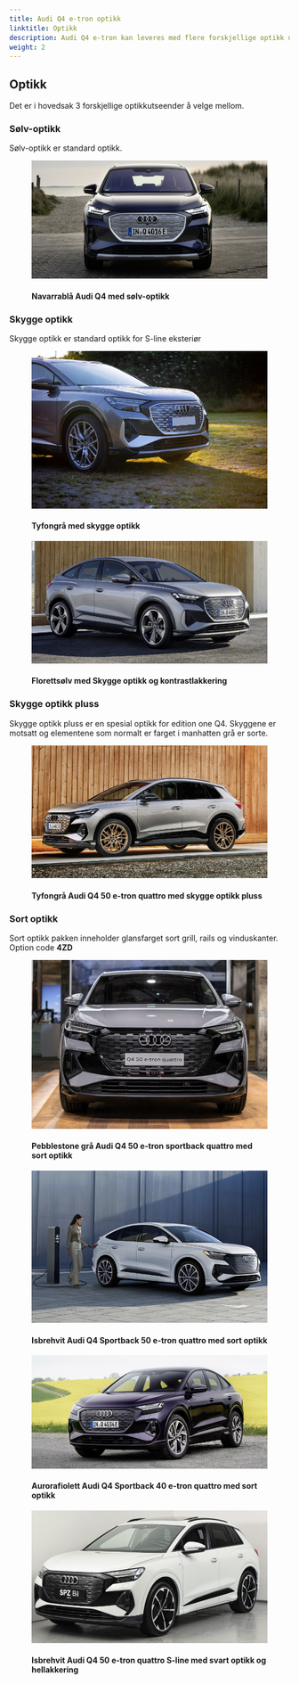 ```yaml
---
title: Audi Q4 e-tron optikk
linktitle: Optikk
description: Audi Q4 e-tron kan leveres med flere forskjellige optikk utseender.
weight: 2
---
```

<!-- markdownlint-disable MD033 -->

## Optikk

Det er i hovedsak 3 forskjellige optikkutseender å velge mellom.

### Sølv-optikk

Sølv-optikk er standard optikk.

<figure>
    <a href="silveroptics.jpg">
        <img src="silveropticss.jpg" alt="Audi Q4 with silver optics in Navarra Blue" title="Audi Q4 with silver optics in Navarra Blue">
    </a>
    <figcaption><h4>Navarrablå Audi Q4 med sølv-optikk</h4></figcaption>
</figure>

### Skygge optikk

Skygge optikk er standard optikk for S-line eksteriør

<figure>
    <a href="shadowlook.jpg">
        <img src="shadowlooks.jpg" alt="Typhoon grey with shadow optics" title="Typhoon grey with shadow optics">
    </a>
    <figcaption><h4>Tyfongrå med skygge optikk</h4></figcaption>
</figure>

<figure>
    <a href="shadowlook2.jpg">
        <img src="shadowlook2s.jpg" alt="Florett Silver with Shadow look and contrast color" title="Florett Silver with Shadow look and contrast color">
    </a>
    <figcaption><h4>Florettsølv med Skygge optikk og kontrastlakkering</h4></figcaption>
</figure>

### Skygge optikk pluss

Skygge optikk pluss er en spesial optikk for edition one Q4. Skyggene er motsatt og elementene som normalt er farget i manhatten grå er sorte.

<figure>
    <a href="paint_typhoongrey_1.jpg">
        <img src="paint_typhoongrey_1s.jpg" alt="Audi Q4 50 e-tron quattro in typhoon grey and shadow look plus" title="Audi Q4 50 e-tron quattro in typhoon grey and shadow look plus">
    </a>
    <figcaption><h4>Tyfongrå Audi Q4 50 e-tron quattro med skygge optikk pluss</h4></figcaption>
</figure>

### Sort optikk

Sort optikk pakken inneholder glansfarget sort grill, rails og vinduskanter. Option code **4ZD**

<figure>
    <a href="optics_black_1.jpg">
        <img src="optics_black_1s.jpg" alt="Audi Q4 50 e-tron sportback quattro in Stone grey black optics" title="Audi Q4 50 e-tron sportback quattro in Stone grey black optics">
    </a>
    <figcaption><h4>Pebblestone grå Audi Q4 50 e-tron sportback quattro med sort optikk</h4></figcaption>
</figure>

<figure>
    <a href="paint_glacierwhite_5.jpg">
        <img src="paint_glacierwhite_5s.jpg" alt="Audi Q4 Sportback 50 e-tron quattro in Glacier white with black optics" title="Audi Q4 Sportback 50 e-tron quattro in Glacier white with black optics">
    </a>
    <figcaption><h4>Isbrehvit Audi Q4 Sportback 50 e-tron quattro med sort optikk</h4></figcaption>
</figure>

<figure>
    <a href="paint_auroraviolet_4.jpg">
        <img src="paint_auroraviolet_4s.jpg" alt="Audi Q4 Sportback 40 e-tron quattro in Aurora Violett with black optics" title="Audi Q4 Sportback 40 e-tron quattro in Aurora Violett with black optics">
    </a>
    <figcaption><h4>Aurorafiolett Audi Q4 Sportback 40 e-tron quattro med sort optikk</h4></figcaption>
</figure>

<figure>
    <a href="paint_glacierwhite_15.jpg">
        <img src="paint_glacierwhite_15s.jpg" alt="Isbrehvit Audi Q4 50 e-tron quattro S-line med svart optikk og hellakkering" title="Isbrehvit Audi Q4 50 e-tron quattro S-line med svart optikk og hellakkering">
    </a>
    <figcaption><h4>Isbrehvit Audi Q4 50 e-tron quattro S-line med svart optikk og hellakkering</h4></figcaption>
</figure>